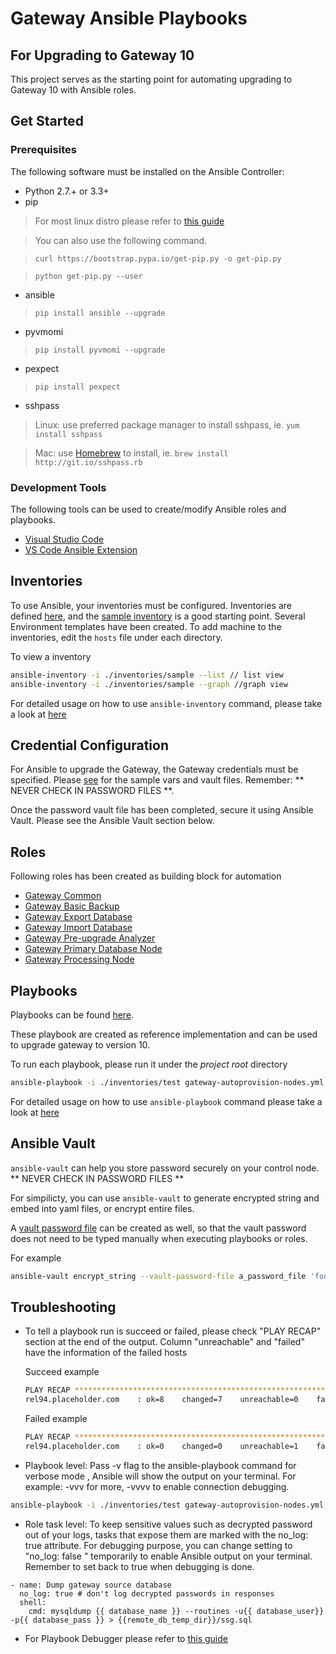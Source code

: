 # Gateway Ansible Playbooks

## For Upgrading to Gateway 10
This project serves as the starting point for automating upgrading to Gateway 10 with Ansible roles.

## Get Started

### Prerequisites
The following software must be installed on the Ansible Controller:
* Python 2.7.+ or 3.3+
* pip
> For most linux distro please refer to [this guide](https://www.tecmint.com/install-pip-in-linux/)

> You can also use the following command.

> `curl https://bootstrap.pypa.io/get-pip.py -o get-pip.py` 

> `python get-pip.py --user`

* ansible
> `pip install ansible --upgrade`
* pyvmomi
> `pip install pyvmomi --upgrade`
* pexpect
> `pip install pexpect`

* sshpass
> Linux: use preferred package manager to install sshpass, ie. `yum install sshpass`

> Mac: use [Homebrew](https://brew.sh/) to install, ie. `brew install http://git.io/sshpass.rb`

### Development Tools
The following tools can be used to create/modify Ansible roles and playbooks.
* [Visual Studio Code](https://code.visualstudio.com/)
* [VS Code Ansible Extension](https://marketplace.visualstudio.com/items?itemName=vscoss.vscode-ansible)


## Inventories
To use Ansible, your inventories must be configured. 
Inventories are defined [here](/inventories), and the [sample inventory](/inventories/sample) is a good starting point. Several Environment templates have been created.
To add machine to the inventories, edit the `hosts` file under each directory.

To view a inventory
```bash
ansible-inventory -i ./inventories/sample --list // list view
ansible-inventory -i ./inventories/sample --graph //graph view
```

For detailed usage on how to use `ansible-inventory` command, please take a look at [here](https://docs.ansible.com/ansible/latest/cli/ansible-inventory.html)

## Credential Configuration
For Ansible to upgrade the Gateway, the Gateway credentials must be specified.  Please [see](/inventories/sample/group_vars/all)
 for the sample vars and vault files. 
Remember: ** NEVER CHECK IN PASSWORD FILES **.

Once the password vault file has been completed, secure it using Ansible Vault. Please see
the Ansible Vault section below.

## Roles
Following roles has been created as building block for automation
* [Gateway Common](/roles/gateway_common)
* [Gateway Basic Backup](/roles/gateway_basic_backup)
* [Gateway Export Database](/roles/gateway_export_database)
* [Gateway Import Database](/roles/gateway_import_database)
* [Gateway Pre-upgrade Analyzer](/roles/gateway_preupgrade_analyzer)
* [Gateway Primary Database Node](/roles/gateway_primary_db_node)
* [Gateway Processing Node](/roles/gateway_processing_node)

## Playbooks
Playbooks can be found [here](/playbooks).

These playbook are created as reference implementation and can be used to upgrade gateway to version 10. 

To run each playbook, please run it under the *project root* directory
```bash
ansible-playbook -i ./inventories/test gateway-autoprovision-nodes.yml
```

For detailed usage on how to use `ansible-playbook` command please take a look at [here](https://docs.ansible.com/ansible/latest/cli/ansible-playbook.html)

## Ansible Vault
`ansible-vault` can help you store password securely on your control node. ** NEVER CHECK IN PASSWORD FILES **

For simpilicty, you can use `ansible-vault` to generate encrypted string and embed into yaml files, or encrypt entire files.

A [vault password file](https://docs.ansible.com/ansible/latest/user_guide/vault.html#providing-vault-passwords) can be created as well, so that the vault password does not need to be typed manually when executing playbooks or roles.

For example
```bash
ansible-vault encrypt_string --vault-password-file a_password_file 'foobar' --name 'the_secret'
```
## Troubleshooting
* To tell a playbook run is succeed or failed, please check "PLAY RECAP" section at the end of the output. Column "unreachable" and  "failed" have the information of the failed hosts
    
    Succeed example
    ```bash
    PLAY RECAP *************************************************************************************************************
    rel94.placeholder.com    : ok=8    changed=7    unreachable=0    failed=0    skipped=2    rescued=0    ignored=0   
    ```
    Failed example
    ```bash
    PLAY RECAP *************************************************************************************************************
    rel94.placeholder.com    : ok=0    changed=0    unreachable=1    failed=0    skipped=0    rescued=0    ignored=0   
    ```


* Playbook level:
Pass -v flag to the ansible-playbook command for verbose mode , Ansible will show the output on your terminal. 
For example: -vvv for more, -vvvv to enable connection debugging.
```bash
ansible-playbook -i ./inventories/test gateway-autoprovision-nodes.yml -vvvv
```
* Role task level:
To keep sensitive values such as decrypted password out of your logs, tasks that expose them are marked with the no_log: true attribute.
For debugging purpose, you can change setting to "no_log: false " temporarily to enable Ansible output on your terminal. 
Remember to set back to true when debugging is done.
```
- name: Dump gateway source database
  no_log: true # don't log decrypted passwords in responses
  shell: 
    cmd: mysqldump {{ database_name }} --routines -u{{ database_user}}  -p{{ database_pass }} > {{remote_db_temp_dir}}/ssg.sql
```
* For Playbook Debugger please refer to [this guide](https://docs.ansible.com/ansible/latest/user_guide/playbooks_debugger.html)   
